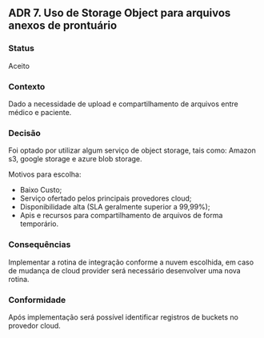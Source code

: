 ## ADR 7. Uso de Storage Object para arquivos anexos de prontuário

### Status
Aceito

### Contexto
Dado a necessidade de upload e compartilhamento de arquivos entre médico e paciente.

### Decisão
Foi optado por utilizar algum serviço de object storage, tais como: Amazon s3, google storage e azure blob storage.

Motivos para escolha:
- Baixo Custo;
- Serviço ofertado pelos principais provedores cloud;
- Disponibilidade alta (SLA geralmente superior a 99,99%);
- Apis e recursos para compartilhamento de arquivos de forma temporário.


### Consequências
Implementar a rotina de integração conforme a nuvem escolhida, em caso de mudança de cloud provider será necessário desenvolver uma nova rotina.

### Conformidade
Após implementação será possível identificar registros de buckets no provedor cloud.